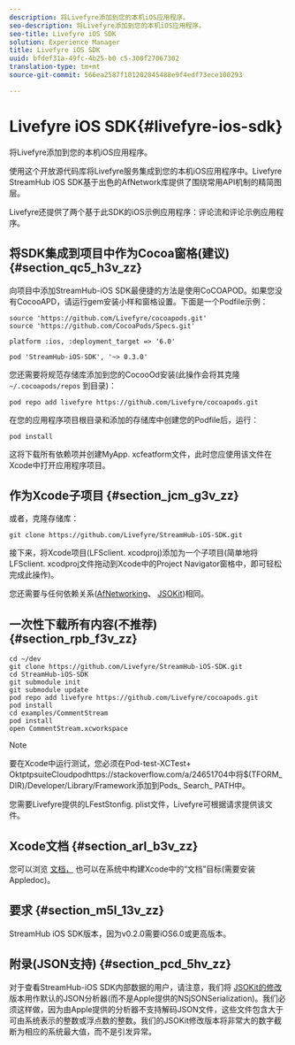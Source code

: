```yaml
---
description: 将Livefyre添加到您的本机iOS应用程序。
seo-description: 将Livefyre添加到您的本机iOS应用程序。
seo-title: Livefyre iOS SDK
solution: Experience Manager
title: Livefyre iOS SDK
uuid: bfdef31a-49fc-4b25-b0 c5-300f27067302
translation-type: tm+mt
source-git-commit: 566ea2587f101202045488e9f4edf73ece100293

---
```



# Livefyre iOS SDK{#livefyre-ios-sdk}

将Livefyre添加到您的本机iOS应用程序。

使用这个开放源代码库将Livefyre服务集成到您的本机iOS应用程序中。Livefyre StreamHub iOS SDK基于出色的AfNetwork库提供了围绕常用API机制的精简图层。

Livefyre还提供了两个基于此SDK的iOS示例应用程序：评论流和评论示例应用程序。

## 将SDK集成到项目中作为Cocoa窗格(建议) {#section_qc5_h3v_zz}

向项目中添加StreamHub-iOS SDK最便捷的方法是使用CoCOAPOD。如果您没有CocooAPD，请运行gem安装小样和窗格设置。下面是一个Podfile示例：

```
source 'https://github.com/Livefyre/cocoapods.git' 
source 'https://github.com/CocoaPods/Specs.git' 
  
platform :ios, :deployment_target => '6.0' 
  
pod 'StreamHub-iOS-SDK', '~> 0.3.0'
```

您还需要将规范存储库添加到您的CocooOd安装(此操作会将其克隆 `~/.cocoapods/repos` 到目录)：

```
pod repo add livefyre https://github.com/Livefyre/cocoapods.git
```

在您的应用程序项目根目录和添加的存储库中创建您的Podfile后，运行：

```
pod install
```

这将下载所有依赖项并创建MyApp. xcfeatform文件，此时您应使用该文件在Xcode中打开应用程序项目。

## 作为Xcode子项目 {#section_jcm_g3v_zz}

或者，克隆存储库：

```
git clone https://github.com/Livefyre/StreamHub-iOS-SDK.git 
```

接下来，将Xcode项目(LFSclient. xcodproj)添加为一个子项目(简单地将LFSclient. xcodproj文件拖动到Xcode中的Project Navigator窗格中，即可轻松完成此操作)。

您还需要与任何依赖关系([AfNetworking](https://github.com/AFNetworking/AFNetworking)、 [JSOKit](https://github.com/escherba/JSONKit))相同。

## 一次性下载所有内容(不推荐) {#section_rpb_f3v_zz}

```
cd ~/dev 
git clone https://github.com/Livefyre/StreamHub-iOS-SDK.git 
cd StreamHub-iOS-SDK 
git submodule init 
git submodule update 
pod repo add livefyre https://github.com/Livefyre/cocoapods.git 
pod install 
cd examples/CommentStream 
pod install 
open CommentStream.xcworkspace
```

>[!NOTE]
>
>要在Xcode中运行测试，您必须在Pod-test-XCTest+ OktptpsuiteCloudpodhttps://stackoverflow.com/a/24651704[](https://stackoverflow.com/a/24651704)中将$(TFORM_ DIR)/Developer/Library/Framework添加到Pods_ Search_ PATH中。

您需要Livefyre提供的LFestStonfig. plist文件，Livefyre可根据请求提供该文件。

## Xcode文档 {#section_arl_b3v_zz}

您可以浏览 [文档，](https://livefyre.github.com/StreamHub-iOS-SDK/) 也可以在系统中构建Xcode中的“文档”目标(需要安装Appledoc)。

## 要求 {#section_m5l_13v_zz}

StreamHub iOS SDK版本，因为v0.2.0需要iOS6.0或更高版本。

## 附录(JSON支持) {#section_pcd_5hv_zz}

对于查看StreamHub-iOS SDK内部数据的用户，请注意，我们将 [JSOKit的修改](https://github.com/escherba/JSONKit) 版本用作默认的JSON分析器(而不是Apple提供的NSjSONSerialization)。我们必须这样做，因为由Apple提供的分析器不支持解码JSON文件，这些文件包含大于可由系统表示的整数或浮点数的整数。我们的JSOKit修改版本将非常大的数字截断为相应的系统最大值，而不是引发异常。
